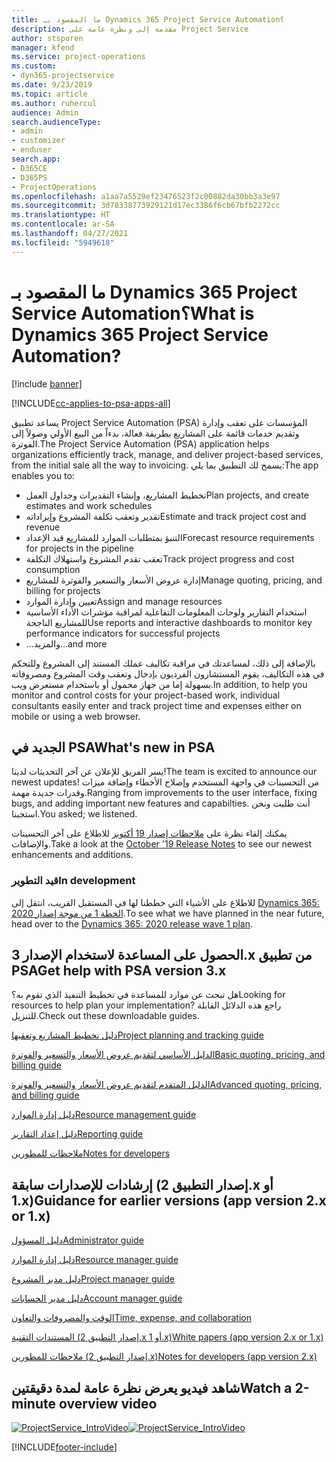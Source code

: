 ```yaml
---
title: ما المقصود بـ Dynamics 365 Project Service Automation؟
description: مقدمة إلى ونظرة عامة على Project Service
author: stsporen
manager: kfend
ms.service: project-operations
ms.custom:
- dyn365-projectservice
ms.date: 9/23/2019
ms.topic: article
ms.author: ruhercul
audience: Admin
search.audienceType:
- admin
- customizer
- enduser
search.app:
- D365CE
- D365PS
- ProjectOperations
ms.openlocfilehash: a1aa7a5529ef23476523f2c00882da30bb3a3e97
ms.sourcegitcommit: 3d78338773929121d17ec3386f6cb67bfb2272cc
ms.translationtype: HT
ms.contentlocale: ar-SA
ms.lasthandoff: 04/27/2021
ms.locfileid: "5949618"
---
```

# <a name="what-is-dynamics-365-project-service-automation"></a><span data-ttu-id="698d7-103">ما المقصود بـ Dynamics 365 Project Service Automation؟</span><span class="sxs-lookup"><span data-stu-id="698d7-103">What is Dynamics 365 Project Service Automation?</span></span>

[!include [banner](../includes/psa-now-project-operations.md)]

[!INCLUDE[cc-applies-to-psa-apps-all](../includes/cc-applies-to-psa-apps-all.md)]

<span data-ttu-id="698d7-104">يساعد تطبيق Project Service Automation ‏(PSA) المؤسسات على تعقب وإدارة وتقديم خدمات قائمة على المشاريع بطريقة فعالة، بدءاً من البيع الأولي وصولاً إلى الفوترة.</span><span class="sxs-lookup"><span data-stu-id="698d7-104">The Project Service Automation (PSA) application helps organizations efficiently track, manage, and deliver project-based services, from the initial sale all the way to invoicing.</span></span> <span data-ttu-id="698d7-105">يسمح لك التطبيق بما يلي:</span><span class="sxs-lookup"><span data-stu-id="698d7-105">The app enables you to:</span></span>

- <span data-ttu-id="698d7-106">تخطيط المشاريع، وإنشاء التقديرات وجداول العمل</span><span class="sxs-lookup"><span data-stu-id="698d7-106">Plan projects, and create estimates and work schedules</span></span>
- <span data-ttu-id="698d7-107">تقدير وتعقب تكلفة المشروع وإيراداته</span><span class="sxs-lookup"><span data-stu-id="698d7-107">Estimate and track project cost and revenue</span></span>
- <span data-ttu-id="698d7-108">التنبؤ‬ بمتطلبات الموارد للمشاريع قيد الإعداد</span><span class="sxs-lookup"><span data-stu-id="698d7-108">Forecast resource requirements for projects in the pipeline</span></span>
- <span data-ttu-id="698d7-109">تعقب تقدم المشروع واستهلاك التكلفة‬</span><span class="sxs-lookup"><span data-stu-id="698d7-109">Track project progress and cost consumption</span></span>
- <span data-ttu-id="698d7-110">إدارة عروض الأسعار والتسعير والفوترة للمشاريع</span><span class="sxs-lookup"><span data-stu-id="698d7-110">Manage quoting, pricing, and billing for projects</span></span>
- <span data-ttu-id="698d7-111">تعيين وإدارة الموارد</span><span class="sxs-lookup"><span data-stu-id="698d7-111">Assign and manage resources</span></span>
- <span data-ttu-id="698d7-112">استخدام التقارير ولوحات المعلومات التفاعلية لمراقبة مؤشرات الأداء الأساسية للمشاريع الناجحة</span><span class="sxs-lookup"><span data-stu-id="698d7-112">Use reports and interactive dashboards to monitor key performance indicators for successful projects</span></span>
- <span data-ttu-id="698d7-113">...والمزيد</span><span class="sxs-lookup"><span data-stu-id="698d7-113">...and more</span></span>

<span data-ttu-id="698d7-114">بالإضافة إلى ذلك، لمساعدتك في مراقبة تكاليف عملك المستند إلى المشروع وللتحكم في هذه التكاليف، يقوم المستشارون الفرديون بإدخال وتعقب وقت المشروع ومصروفاته بسهولة إما من جهاز محمول أو باستخدام مستعرض ويب.</span><span class="sxs-lookup"><span data-stu-id="698d7-114">In addition, to help you monitor and control costs for your project-based work, individual consultants easily enter and track project time and expenses either on mobile or using a web browser.</span></span>

## <a name="whats-new-in-psa"></a><span data-ttu-id="698d7-115">الجديد في PSA</span><span class="sxs-lookup"><span data-stu-id="698d7-115">What's new in PSA</span></span>
<span data-ttu-id="698d7-116">يسر الفريق للإعلان عن آخر التحديثات لدينا!</span><span class="sxs-lookup"><span data-stu-id="698d7-116">The team is excited to announce our newest updates!</span></span> <span data-ttu-id="698d7-117">من التحسينات في واجهة المستخدم وإصلاح الأخطاء وإضافة ميزات وقدرات جديدة مهمة.</span><span class="sxs-lookup"><span data-stu-id="698d7-117">Ranging from improvements to the user interface, fixing bugs, and adding important new features and capabilties.</span></span> <span data-ttu-id="698d7-118">أنت طلبت ونحن استجبنا.</span><span class="sxs-lookup"><span data-stu-id="698d7-118">You asked; we listened.</span></span>

<span data-ttu-id="698d7-119">يمكنك إلقاء نظرة على [ملاحظات إصدار 19 أكتوبر](/dynamics365-release-plan/2019wave2/index) للاطلاع على آخر التحسينات والإضافات.</span><span class="sxs-lookup"><span data-stu-id="698d7-119">Take a look at the [October '19 Release Notes](/dynamics365-release-plan/2019wave2/index) to see our newest enhancements and additions.</span></span>

### <a name="in-development"></a><span data-ttu-id="698d7-120">قيد التطوير</span><span class="sxs-lookup"><span data-stu-id="698d7-120">In development</span></span>
<span data-ttu-id="698d7-121">للاطلاع على الأشياء التي خططنا لها في المستقبل القريب، انتقل إلى [Dynamics 365: الخطة 1 من موجة إصدار 2020](/dynamics365-release-plan/2020wave1/index).</span><span class="sxs-lookup"><span data-stu-id="698d7-121">To see what we have planned in the near future, head over to the [Dynamics 365: 2020 release wave 1 plan](/dynamics365-release-plan/2020wave1/index).</span></span>

## <a name="get-help-with-psa-version-3x"></a><span data-ttu-id="698d7-122">الحصول على المساعدة لاستخدام الإصدار 3.x من تطبيق PSA</span><span class="sxs-lookup"><span data-stu-id="698d7-122">Get help with PSA version 3.x</span></span>
<span data-ttu-id="698d7-123">هل تبحث عن موارد للمساعدة في تخطيط التنفيذ الذي تقوم به؟</span><span class="sxs-lookup"><span data-stu-id="698d7-123">Looking for resources to help plan your implementation?</span></span> <span data-ttu-id="698d7-124">راجع هذه الدلائل القابلة للتنزيل.</span><span class="sxs-lookup"><span data-stu-id="698d7-124">Check out these downloadable guides.</span></span>

 [<span data-ttu-id="698d7-125">دليل تخطيط المشاريع وتعقبها</span><span class="sxs-lookup"><span data-stu-id="698d7-125">Project planning and tracking guide</span></span>](../psa/implementation-guides/project-planning-tracking.md)

 [<span data-ttu-id="698d7-126">الدليل الأساسي لتقديم عروض الأسعار والتسعير والفوترة</span><span class="sxs-lookup"><span data-stu-id="698d7-126">Basic quoting, pricing, and billing guide</span></span>](../psa/implementation-guides/begin-quoting-pricing-billing.md)

 [<span data-ttu-id="698d7-127">الدليل المتقدم لتقديم عروض الأسعار والتسعير والفوترة</span><span class="sxs-lookup"><span data-stu-id="698d7-127">Advanced quoting, pricing, and billing guide</span></span>](../psa/implementation-guides/adv-quoting-pricing-billing.md)

 [<span data-ttu-id="698d7-128">دليل إدارة الموارد</span><span class="sxs-lookup"><span data-stu-id="698d7-128">Resource management guide</span></span>](../psa/implementation-guides/resource-management-guide.md)

 [<span data-ttu-id="698d7-129">دليل إعداد التقارير</span><span class="sxs-lookup"><span data-stu-id="698d7-129">Reporting guide</span></span>](../psa/implementation-guides/reporting-guide.md)

 [<span data-ttu-id="698d7-130">ملاحظات للمطورين</span><span class="sxs-lookup"><span data-stu-id="698d7-130">Notes for developers</span></span>](../psa/developer-guides/overview-dev-notes-v3.x.md)

## <a name="guidance-for-earlier-versions-app-version-2x-or-1x"></a><span data-ttu-id="698d7-131">إرشادات للإصدارات سابقة (إصدار التطبيق 2.x أو 1.x)</span><span class="sxs-lookup"><span data-stu-id="698d7-131">Guidance for earlier versions (app version 2.x or 1.x)</span></span>
 [<span data-ttu-id="698d7-132">دليل المسؤول</span><span class="sxs-lookup"><span data-stu-id="698d7-132">Administrator guide</span></span>](../psa/admin-guide.md)

 [<span data-ttu-id="698d7-133">دليل إدارة الموارد</span><span class="sxs-lookup"><span data-stu-id="698d7-133">Resource manager guide</span></span>](../psa/resource-manager-guide.md)

 [<span data-ttu-id="698d7-134">دليل مدير المشروع</span><span class="sxs-lookup"><span data-stu-id="698d7-134">Project manager guide</span></span>](../psa/project-manager-guide.md)

 [<span data-ttu-id="698d7-135">دليل مدير الحسابات</span><span class="sxs-lookup"><span data-stu-id="698d7-135">Account manager guide</span></span>](../psa/account-manager-guide.md)

 [<span data-ttu-id="698d7-136">الوقت والمصروفات والتعاون</span><span class="sxs-lookup"><span data-stu-id="698d7-136">Time, expense, and collaboration</span></span>](../psa/time-expense-collaboration-guide.md)

 [<span data-ttu-id="698d7-137">المستندات التقنية (إصدار التطبيق 2.x أو 1.x)</span><span class="sxs-lookup"><span data-stu-id="698d7-137">White papers (app version 2.x or 1.x)</span></span>](../psa/white-papers.md)

 [<span data-ttu-id="698d7-138">ملاحظات للمطورين (إصدار التطبيق 2.x)</span><span class="sxs-lookup"><span data-stu-id="698d7-138">Notes for developers (app version 2.x)</span></span>](../psa/developer-guides/add-custom-qoi-forms-v2.x.md)

 ## <a name="watch-a-2-minute-overview-video"></a><span data-ttu-id="698d7-139">شاهد فيديو يعرض نظرة عامة لمدة دقيقتين</span><span class="sxs-lookup"><span data-stu-id="698d7-139">Watch a 2-minute overview video</span></span>
 <a name="heroArea"></a> <span data-ttu-id="698d7-140">[![ProjectService_IntroVideo](../psa/media/project-service-intro-video.png "ProjectService_IntroVideo")](https://go.microsoft.com/fwlink/p/?LinkId=799457)</span><span class="sxs-lookup"><span data-stu-id="698d7-140">[![ProjectService_IntroVideo](../psa/media/project-service-intro-video.png "ProjectService_IntroVideo")](https://go.microsoft.com/fwlink/p/?LinkId=799457)</span></span>




[!INCLUDE[footer-include](../includes/footer-banner.md)]
